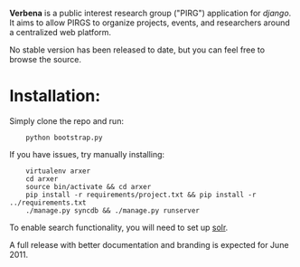 **Verbena** is a public interest research group ("PIRG") application for
*django*. It aims to allow PIRGS to organize projects, events, and researchers
around a centralized web platform.

No stable version has been released to date, but you can feel free to browse
the source.

# Installation:

Simply clone the repo and run:

````
    python bootstrap.py
````

If you have issues, try manually installing:

````
    virtualenv arxer
    cd arxer
    source bin/activate && cd arxer
    pip install -r requirements/project.txt && pip install -r  ../requirements.txt
    ./manage.py syncdb && ./manage.py runserver
````

To enable search functionality, you will need to set up [solr](http://lucene.apache.org/solr/).

A full release with better documentation and branding is expected for June
2011.

